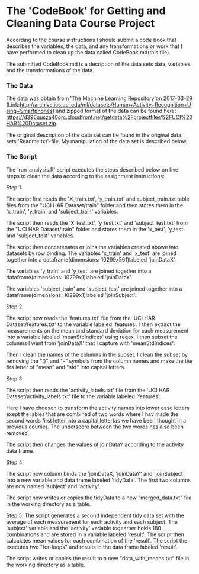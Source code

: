 # The 'CodeBook' for Getting and Cleaning Data Course Project

According to the course instructions I should submit a code book that describes the variables, the data, and any transformations or work that I have performed to clean up the data called CodeBook.md(this file).

The submitted CodeBook.md is a decription of the data sets data, variables and the transformations of the data.

### The Data

The data was obtain from 'The Machine Learning Repository'on 2017-03-29
(Link:http://archive.ics.uci.edu/ml/datasets/Human+Activity+Recognition+Using+Smartphones) and zipped format of the data can be found here: https://d396qusza40orc.cloudfront.net/getdata%2Fprojectfiles%2FUCI%20HAR%20Dataset.zip.

The original description of the data set can be found in the original data sets 'Readme.txt'-file. My manipulation of the data set is described below.

### The Script

The 'run_analysis.R' script executes the steps described below on five steps to clean the data according to the assignment instructions:

Step 1.

The script first reads the 'X_train.txt', 'y_train.txt' and subject_train.txt table files from the "UCI HAR Dataset/train" folder and then stores them in the 'x_train', 'y_train' and 'subject_train' variables.

The script then reads the 'X_test.txt', 'y_test.txt' and 'subject_test.txt' from the "UCI HAR Dataset/train" folder and stores them in the 'x_test', 'y_test' and 'subject_test' variables.

The script then concatenates or joins the variables created abowe into datasets by row binding.
The variables 'x_train' and 'x_test' are joined together into a dataframe(dimensions: 10299x561)labeled 'joinDataX'.

The variables 'y_train' and 'y_test' are joined together into a dataframe(dimensions: 10299x1)labeled 'joinDataY'.

The variables 'subject_train' and 'subject_test' are joined together into a dataframe(dimensions: 10299x1)labeled 'joinSubject'.

Step 2.

The script now reads the 'features.txt' file from the 'UCI HAR Dataset/features.txt' to the variable labeled 'features'. 
I then extract the measurements on the mean and standard deviation for each measurement into a variable labeled 'meanStdIndices' using regex.
I then subset the columns I want from 'joinDataX' that I capture with 'meanStdIndices'.

Then I clean the names of the columns in the subset. I clean the subset by removing the "()" and "-" symbols from the column names and make the the firs letter of "mean" and "std" into capital letters.

Step 3.

The script then reads the 'activity_labels.txt' file from the 'UCI HAR Dataset/activity_labels.txt' file to the variable labeled 'features'.

Here I have choosen to transform the activity names into lower case letters exept the lables that are combined of two words where I hav made the second words first letter into a capital letter(as we have been thought in a previous course). The underscore between the two words has also been removed.

The script then changes the values of joinDataY according to the activity data frame.

Step 4.

The script now column binds the 'joinDataX, 'joinDataY' and 'joinSubject into a new variable and data frame labeled 'tidyData'. The first two columns are now named 'subject' and 'activity'.

The script now writes or copies the tidyData to a new "merged_data.txt" file in the working directory as a table.

Step 5.
The script generates a second independent tidy data set with the average of each measurement for each activity and each subject.
The 'subject' variable and the 'activity' variable togeather holds 180 combinations and are stored in a variable labeled 'result'. 
The script then calculates mean values for each combination of the 'result'.
The script the executes two "for-loops" and results in the data frame labeled 'result'.

The script writes or copies the result to a new "data_with_means.txt" file in the working directory as a table.
